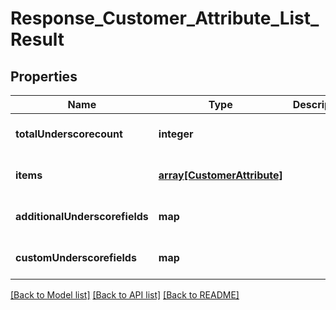 # Response_Customer_Attribute_List_Result

## Properties
Name | Type | Description | Notes
------------ | ------------- | ------------- | -------------
**totalUnderscorecount** | **integer** |  | [optional] [default to null]
**items** | [**array[CustomerAttribute]**](CustomerAttribute.md) |  | [optional] [default to null]
**additionalUnderscorefields** | **map** |  | [optional] [default to null]
**customUnderscorefields** | **map** |  | [optional] [default to null]

[[Back to Model list]](../README.md#documentation-for-models) [[Back to API list]](../README.md#documentation-for-api-endpoints) [[Back to README]](../README.md)


